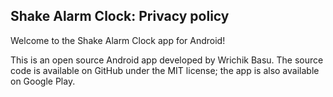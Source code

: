 ## Shake Alarm Clock: Privacy policy

Welcome to the Shake Alarm Clock app for Android!

This is an open source Android app developed by Wrichik Basu. The source code is available on GitHub under the MIT license; the app is also available on Google Play.